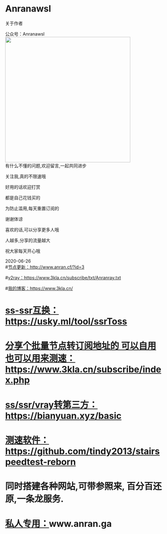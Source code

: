 # Anranawsl
关于作者

公众号：Anranawsl  
<img src="https://mmbiz.qpic.cn/mmbiz_png/T2j1kJwdpLYyzETke1pTB6ZzDGj2A6uRTpPicauL7SgYuc4vEmYjrCVzaFJAZictgGhoKsRB5G4Wogo7G9uXSooQ/0?wx_fmt=png" width=400px;>  
有什么不懂的问题,欢迎留言,一起共同进步

关注我,真的不限速哦

好用的话欢迎打赏

都是自己花钱买的

为防止滥用,每天重置订阅的

谢谢体谅

喜欢的话,可以分享更多人哦

人越多,分享的流量越大

祝大家每天开心哦


2020-06-26  
#[节点更新：](http://www.anran.cf/?id=3 "节点更新：")http://www.anran.cf/?id=3

#[v2ray：](https://www.3kla.cn/subscribe/txt/Anranray.txt "v2ray：")https://www.3kla.cn/subscribe/txt/Anranray.txt

#[我的博客：](https://www.3kla.cn/ "我的博客：")https://www.3kla.cn/

# [ss-ssr互换：](https://usky.ml/tool/ssrToss "ss-ssr互换：")https://usky.ml/tool/ssrToss

# [分享个批量节点转订阅地址的 可以自用  也可以用来测速：](https://www.3kla.cn/subscribe/index.php "分享个批量节点转订阅地址的 可以自用  也可以用来测速：")https://www.3kla.cn/subscribe/index.php

# [ss/ssr/vray转第三方：](https://bianyuan.xyz/basic "ss/ssr/vray转第三方：")https://bianyuan.xyz/basic

# [测速软件：](https://github.com/tindy2013/stairspeedtest-reborn "测速软件：")https://github.com/tindy2013/stairspeedtest-reborn

# 同时搭建各种网站,可带参照来,  百分百还原,一条龙服务.  
# [私人专用：](www.anran.ga"私人专用：")www.anran.ga
